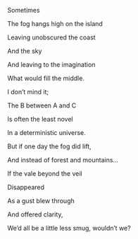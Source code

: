 Sometimes

The fog hangs high on the island

Leaving unobscured the coast

And the sky 

And leaving to the imagination

What would fill the middle.

  

I don’t mind it;

The B between A and C

Is often the least novel

In a deterministic universe. 

  

But if one day the fog did lift,

And instead of forest and mountains...

  

If the vale beyond the veil 

Disappeared

As a gust blew through 

And offered clarity,

We’d all be a little less smug, wouldn’t we?